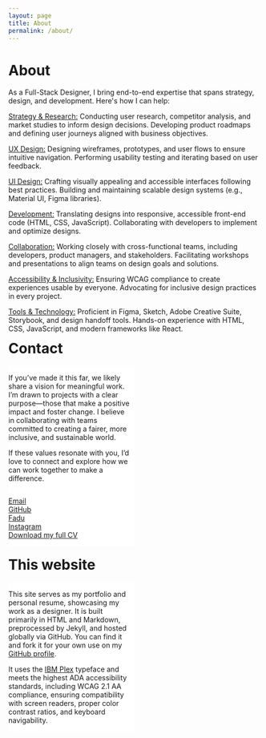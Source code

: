 ```yaml
---
layout: page
title: About
permalink: /about/
---
```


<h1 class="page-heading">About</h1>

<div class="multi-column">

  <p>
    As a Full-Stack Designer, I bring end-to-end expertise that spans strategy, design, and development. Here's how I can help:
  </p>
  <p>
    <u>Strategy & Research:</u>  
    Conducting user research, competitor analysis, and market studies to inform design decisions.  
    Developing product roadmaps and defining user journeys aligned with business objectives.
  </p>
  <p>
    <u>UX Design:</u>  
    Designing wireframes, prototypes, and user flows to ensure intuitive navigation.  
    Performing usability testing and iterating based on user feedback.
  </p>
  <p>
    <u>UI Design:</u>  
    Crafting visually appealing and accessible interfaces following best practices.  
    Building and maintaining scalable design systems (e.g., Material UI, Figma libraries).
  </p>
  <p>
    <u>Development:</u>  
    Translating designs into responsive, accessible front-end code (HTML, CSS, JavaScript).  
    Collaborating with developers to implement and optimize designs.
  </p>
  <p>
    <u>Collaboration:</u>  
    Working closely with cross-functional teams, including developers, product managers, and stakeholders.  
    Facilitating workshops and presentations to align teams on design goals and solutions.
  </p>
  <p>
    <u>Accessibility & Inclusivity:</u>  
    Ensuring WCAG compliance to create experiences usable by everyone.  
    Advocating for inclusive design practices in every project.
  </p>
  <p>
    <u>Tools & Technology:</u>  
    Proficient in Figma, Sketch, Adobe Creative Suite, Storybook, and design handoff tools.  
    Hands-on experience with HTML, CSS, JavaScript, and modern frameworks like React.
  </p>

  </div>

<h1 class="page-heading" style="margin-top:calc(var(--margin-top)*2)">Contact</h1>

<div class="row">
<div class="column">
<p>
If you’ve made it this far, we likely share a vision for meaningful work. I’m drawn to projects with a clear purpose—those that make a positive impact and foster change. I believe in collaborating with teams committed to creating a fairer, more inclusive, and sustainable world.  
</p>
    <p>
If these values resonate with you, I’d love to connect and explore how we can work together to make a difference.  
  </p>

  <div class="column links">
 <p>
<a href="mailto:cataldo.diego@gmail.com" target="_blank">Email</a>
<a href="https://github.com/catuy" target="_blank">GitHub</a>
<a href="https://cv.fadu.edu.uy/mod/data/view.php?d=6&rid=557&filter=1" target="_blank">Fadu</a>
<a href="https://www.instagram.com/c______do/" target="_blank">Instagram</a>
<a href="/assets/blogimages/resume.pdf" target="_blank">Download my full CV</a>
</p>
</div>
</div>
<div class="column">
</div>
</div>



<h1 class="page-heading" style="margin-top:calc(var(--margin-top)*2)">This website</h1>
<div class="row">
<div class="column">
<p>
This site serves as my portfolio and personal resume, showcasing my work as a designer. It is built primarily in HTML and Markdown, preprocessed by Jekyll, and hosted globally via GitHub. You can find it and fork it for your own use on my <a href="https://github.com/catuy" target="_blank">GitHub profile</a>.
</p>
<p>
It uses the <a href="https://www.ibm.com/plex/" target="_blank">IBM Plex</a> typeface and meets the highest ADA accessibility standards, including WCAG 2.1 AA compliance, ensuring compatibility with screen readers, proper color contrast ratios, and keyboard navigability.
</p>
</div>
<div class="column">
</div>
</div>


<style>
   .column.links a{
        display: block;
        /* text-align:right; */
    }
.row {
  display: flex;
  /* flex-wrap: wrap; */
  margin-bottom: 20px;
  gap: 40px;
}

.column {
  flex: 1;
  /* padding: 10px; */
  box-sizing: border-box;
}

.row .column:first-child {
    flex: 0 0 50%; /* 25% de ancho para la columna de texto */
    padding-right: 10px;
    position: sticky;
    top: 100px; /* Sticky a 90px desde la parte superior */
    align-self: flex-start; /* Para que el sticky funcione correctamente */
    background: white; /* Fondo blanco para evitar superposiciones raras */
    z-index: 1; /* Asegura que quede por encima si se solapa con otros elementos */
  }

  .row .column:last-child {
    flex: 0 0 50%; /* 75% de ancho para la columna de imágenes/iframes */
  }


</style>